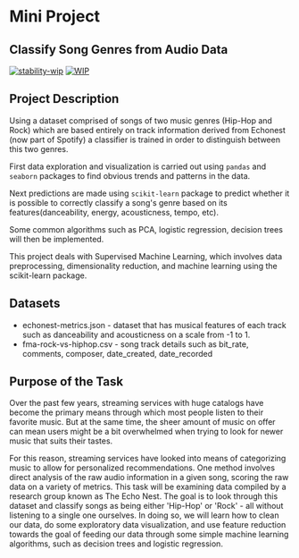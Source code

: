 # Mini Project

## Classify Song Genres from Audio Data



[![stability-wip](https://img.shields.io/badge/stability-work_in_progress-lightgrey.svg)](https://www.google.com/does_not_exist.jpg%20404)
[![WIP](https://img.shields.io/badge/repo%20status-WIP-yellow)](https://www.google.com/does_not_exist.jpg%20404)


## Project Description
Using a dataset comprised of songs of two music genres (Hip-Hop and Rock) which are based entirely on track information derived from Echonest (now part of Spotify) a classifier is trained in order to distinguish between this two genres. 

First data exploration and visualization is carried out using ```pandas``` and ```seaborn``` packages to find obvious trends and patterns in the data.

Next predictions are made using ```scikit-learn``` package to predict whether it is possible to correctly classify a song's genre based on its features(danceability, energy, acousticness, tempo, etc).

Some common algorithms such as PCA, logistic regression, decision trees will then be implemented.

This project deals with Supervised Machine Learning, which involves data preprocessing, dimensionality reduction, and machine learning using the scikit-learn package.

## Datasets
* echonest-metrics.json - dataset that has musical features of each track such as danceability and acousticness on a scale from -1 to 1.
* fma-rock-vs-hiphop.csv - song track details such as bit_rate, comments, composer, date_created, date_recorded

## Purpose of the Task

Over the past few years, streaming services with huge catalogs have become the primary means through which most people listen to their favorite music. But at the same time, the sheer amount of music on offer can mean users might be a bit overwhelmed when trying to look for newer music that suits their tastes.


For this reason, streaming services have looked into means of categorizing music to allow for personalized recommendations. One method involves direct analysis of the raw audio information in a given song, scoring the raw data on a variety of metrics. This task will be examining data compiled by a research group known as The Echo Nest. The goal is to look through this dataset and classify songs as being either 'Hip-Hop' or 'Rock' - all without listening to a single one ourselves. In doing so, we will learn how to clean our data, do some exploratory data visualization, and use feature reduction towards the goal of feeding our data through some simple machine learning algorithms, such as decision trees and logistic regression.